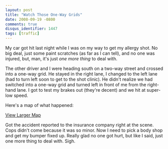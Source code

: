 ```yaml
---
layout: post
title: "Watch Those One-Way Grids"
date: 2008-09-19 -0800
comments: true
disqus_identifier: 1447
tags: [traffic]
---
```

My car got hit last night while I was on my way to get my allergy shot.
No big deal, just some paint scratches (as far as I can tell), and no
one was injured, but, man, it's just *one more thing* to deal with.

The other driver and I were heading south on a two-way street and
crossed into a one-way grid. He stayed in the right lane, I changed to
the left lane (had to turn left soon to get to the shot clinic). He
didn't realize we had switched into a one-way grid and turned left in
front of me from the right-hand lane. I got to test my brakes out
(they're decent) and we hit at super-low speed.

Here's a map of what happened:


 [View Larger
Map](http://maps.google.com/maps/ms?ie=UTF8&hl=en&msa=0&t=k&msid=117555518006850959910.00045740b4883e1f2ba1b&ll=45.523495,-122.982379&spn=0.001315,0.00228&z=18&source=embed)

Got the accident reported to the insurance company right at the scene.
Cops didn't come because it was so minor. Now I need to pick a body shop
and get my bumper fixed up. Really glad no one got hurt, but like I
said, just one more thing to deal with. Sigh.

